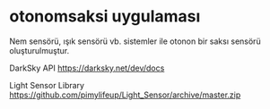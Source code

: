 # otonomsaksi uygulaması


Nem sensörü, ışık sensörü vb. sistemler ile otonon bir saksı sensörü oluşturulmuştur. 

DarkSky API
https://darksky.net/dev/docs


Light Sensor Library
https://github.com/pimylifeup/Light_Sensor/archive/master.zip

